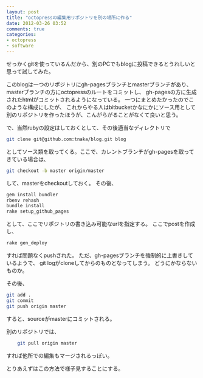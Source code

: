 ```yaml
---
layout: post
title: "octopressの編集用リポジトリを別の場所に作る"
date: 2012-03-26 03:52
comments: true
categories:
- octopress
- software
---
```

せっかくgitを使っているんだから、別のPCでもblogに投稿できるとうれしいと思って試してみた。

このblogは一つのリポジトリにgh-pagesブランチとmasterブランチがあり、
masterブランチの方にoctopressのルートをコミットし、
gh-pagesの方に生成されたhtmlがコミットされるようになっている。
一つにまとめたかったのでこのような構成にしたが、
これからやる人はbitbucketかなにかにソース用として
別のリポジトリを作ったほうが、こんがらがることがなくて良いと思う。

で、当然rubyの設定はしておくとして、その後適当なディレクトリで
``` bash
git clone git@github.com:tnaka/blog.git blog
```
としてソース類を取ってくる。ここで、カレントブランチがgh-pagesを取ってきている場合は、
``` bash
git checkout -b master origin/master
```
して、masterをcheckoutしておく。
その後、
``` bash
gem install bundler
rbenv rehash
bundle install
rake setup_github_pages
```
として、ここでリポジトリの書き込み可能なurlを指定する。
ここでpostを作成し、
``` bash
rake gen_deploy
```
すれば問題なくpushされた。
ただ、gh-pagesブランチを強制的に上書きしているようで、
git logがcloneしてからのものとなってしまう。
どうにかならないものか。

その後、
``` bash
git add .
git commit
git push origin master
```
すると、sourceがmasterにコミットされる。

別のリポジトリでは、
``` bash
	git pull origin master
```
すれば他所での編集もマージされるっぽい。

とりあえずはこの方法で様子見することにする。
